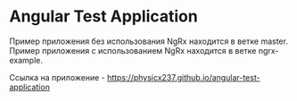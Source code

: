 # Angular Test Application

Пример приложения без использования NgRx находится в ветке master. Пример приложения с использованием NgRx находится в ветке ngrx-example.

Ссылка на приложение - https://physicx237.github.io/angular-test-application
